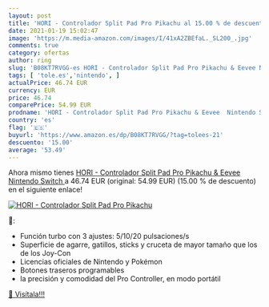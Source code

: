 ```yaml
---
layout: post
title: 'HORI - Controlador Split Pad Pro Pikachu al 15.00 % de descuento'
date: 2021-01-19 15:02:47
image: 'https://m.media-amazon.com/images/I/41xA2ZBEfaL._SL200_.jpg'
comments: true
category: ofertas
author: ring
slug: 'B08KT7RVGG-es HORI - Controlador Split Pad Pro Pikachu & Eevee Nintendo...'
tags: [ 'tole.es','nintendo', ]
actualPrice: 46.74 EUR
currency: EUR
price: 46.74
comparePrice: 54.99 EUR
prodname: 'HORI - Controlador Split Pad Pro Pikachu & Eevee  Nintendo Switch '
country: 'es'
flag: '🇪🇸'
buyurl: 'https://www.amazon.es/dp/B08KT7RVGG/?tag=tolees-21'
descuento: '15.00'
average: '53.49'
---
```


Ahora mismo tienes [HORI - Controlador Split Pad Pro Pikachu & Eevee  Nintendo Switch ](https://www.amazon.es/dp/B08KT7RVGG/?tag=tolees-21) a 46.74 EUR (original: 54.99 EUR) (15.00 %  de descuento) en el siguiente enlace!

[![HORI - Controlador Split Pad Pro Pikachu](https://m.media-amazon.com/images/I/41xA2ZBEfaL._SL200_.jpg)](https://www.amazon.es/dp/B08KT7RVGG/?tag=tolees-21)

🔎:

- Función turbo con 3 ajustes: 5/10/20 pulsaciones/s
- Superficie de agarre, gatillos, sticks y cruceta de mayor tamaño que los de los Joy-Con
- Licencias oficiales de Nintendo y Pokémon
- Botones traseros programables
- la precisión y comodidad del Pro Controller, en modo portátil

[🛒 Visítala!!!](https://www.amazon.es/dp/B08KT7RVGG/?tag=tolees-21)
